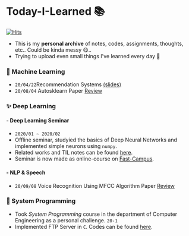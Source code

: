 # Today-I-Learned 📚
[![Hits](https://hits.seeyoufarm.com/api/count/incr/badge.svg?url=https%3A%2F%2Fgithub.com%2FSoYoungCho%2FToday-I-Learned%2F)](https://hits.seeyoufarm.com)
- This is my **personal archive** of notes, codes, assignments, thoughts, etc.. Could be kinda messy :yum:..
- Trying to upload even small things I've learned every day :muscle:

### :seedling: Machine Learning
- `20/04/22`Recommendation Systems [(slides)](https://github.com/SoYoungCho/Today-I-Learned/blob/master/Machine%20Learning/Recommendation%20Systems/Recommender%20System%20in%20Spark.pdf)
- `20/08/04` Autosklearn Paper [Review](https://github.com/SoYoungCho/Paper-Review/blob/master/AutoML/Efficient%20and%20Robust%20Automated%20Machine%20Learning.md)

### :sparkles: Deep Learning
#### - Deep Learning Seminar
- `2020/01 ~ 2020/02`
- Offline seminar, studyied the basics of Deep Neural Networks and implemented simple neurons using `numpy`.
- Related works and TIL notes can be found [here](https://github.com/SoYoungCho/Today-I-Learned/tree/master/Deeplearning%20Seminar).
- Seminar is now made as online-course on [Fast-Campus](https://fastcampus.co.kr/data_online_mathdeep).
#### - NLP & Speech
- `20/09/08` Voice Recognition Using MFCC Algorithm Paper [Review](https://github.com/SoYoungCho/Paper-Review/blob/master/Speech%20Recognition/Voice%20Recognition%20Using%20MFCC%20Algorithm.md)

### :floppy_disk: System Programming
- Took *System Programming* course in the department of Computer Engineering  as a personal challenge. `20-1`
- Implemented FTP Server in `C`. Codes can be found [here](https://github.com/SoYoungCho/Today-I-Learned/tree/master/System%20Programming).
